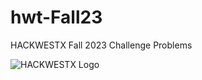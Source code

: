 # hwt-Fall23
HACKWESTX Fall 2023 Challenge Problems

![HACKWESTX Logo](https://www.hackwestx.tech/_next/static/media/screen.7094e3a8.svg)
